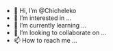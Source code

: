 - 👋 Hi, I’m @Chicheleko
- 👀 I’m interested in ...
- 🌱 I’m currently learning ...
- 💞️ I’m looking to collaborate on ...
- 📫 How to reach me ...

<!---
Chicheleko/Chicheleko is a ✨ special ✨ repository because its `README.md` (this file) appears on your GitHub profile.
You can click the Preview link to take a look at your changes.
--->
